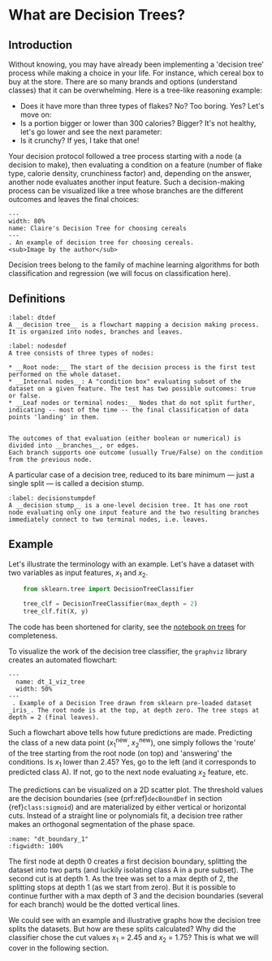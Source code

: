 # What are Decision Trees?

## Introduction


Without knowing, you may have already been implementing a 'decision tree' process while making a choice in your life. For instance, which cereal box to buy at the store. There are so many brands and options (understand classes) that it can be overwhelming. Here is a tree-like reasoning example:
- Does it have more than three types of flakes? No? Too boring. Yes? Let's move on:
- Is a portion bigger or lower than 300 calories? Bigger? It's not healthy, let's go lower and see the next parameter:
- Is it crunchy? If yes, I take that one!

Your decision protocol followed a tree process starting with a node (a decision to make), then evaluating a condition on a feature (number of flake type, calorie density, crunchiness factor) and, depending on the answer, another node evaluates another input feature. Such a decision-making process can be visualized like a tree whose branches are the different outcomes and leaves the final choices:

```{figure} ../images/dt_1_cereals.png
---
width: 80%
name: Claire's Decision Tree for choosing cereals
---
. An example of decision tree for choosing cereals.  
<sub>Image by the author</sub>
```

Decision trees belong to the family of machine learning algorithms for both classification and regression (we will focus on classification here).

## Definitions

````{prf:definition}
:label: dtdef
A __decision tree__ is a flowchart mapping a decision making process. It is organized into nodes, branches and leaves.

````


````{prf:definition}
:label: nodesdef
A tree consists of three types of nodes: 

* __Root node:__ The start of the decision process is the first test performed on the whole dataset.  
* __Internal nodes__: A "condition box" evaluating subset of the dataset on a given feature. The test has two possible outcomes: true or false.  
* __Leaf nodes or terminal nodes:__ Nodes that do not split further, indicating -- most of the time -- the final classification of data points 'landing' in them.  

   
The outcomes of that evaluation (either boolean or numerical) is divided into __branches__, or edges.
Each branch supports one outcome (usually True/False) on the condition from the previous node.

````

A particular case of a decision tree, reduced to its bare minimum — just a single split — is called a decision stump.

````{prf:definition}
:label: decisionstumpdef
A __decision stump__ is a one-level decision tree. It has one root node evaluating only one input feature and the two resulting branches immediately connect to two terminal nodes, i.e. leaves.
````


## Example
Let's illustrate the terminology with an example. Let's have a dataset with two variables as input features, $x_1$ and $x_2$.

```python
    from sklearn.tree import DecisionTreeClassifier

    tree_clf = DecisionTreeClassifier(max_depth = 2)
    tree_clf.fit(X, y)
```
The code has been shortened for clarity, see the [notebook on trees](./BDTs_demo.ipynb) for completeness.

To visualize the work of the decision tree classifier, the `graphviz` library creates an automated flowchart:

```{figure} ../images/dt_1_viz_tree.png
---
  name: dt_1_viz_tree
  width: 50%
---
 . Example of a Decision Tree drawn from sklearn pre-loaded dataset _iris_. The root node is at the top, at depth zero. The tree stops at depth = 2 (final leaves).
 ```

Such a flowchart above tells how future predictions are made. Predicting the class of a new data point ($x_1^\text{new}$, $x_2^\text{new}$), one simply follows the 'route' of the tree starting from the root node (on top) and 'answering' the conditions. Is $x_1$ lower than 2.45? Yes, go to the left (and it corresponds to predicted class A). If not, go to the next node evaluating $x_2$ feature, etc.

The predictions can be visualized on a 2D scatter plot. The threshold values are the decision boundaries (see {prf:ref}`decBoundDef` in section {ref}`class:sigmoid`) and are materialized by either vertical or horizontal cuts. Instead of a straight line or polynomials fit, a decision tree rather makes an orthogonal segmentation of the phase space.

```{glue:figure} dt_boundary_1
:name: "dt_boundary_1"
:figwidth: 100%
```
The first node at depth 0 creates a first decision boundary, splitting the dataset into two parts (and luckily isolating class A in a pure subset). The second cut is at depth 1. As the tree was set to a max depth of 2, the splitting stops at depth 1 (as we start from zero). But it is possible to continue further with a max depth of 3 and the decision boundaries (several for each branch) would be the dotted vertical lines.  

We could see with an example and illustrative graphs how the decision tree splits the datasets. But how are these splits calculated? Why did the classifier chose the cut values $x_1$ = 2.45 and $x_2$ = 1.75? This is what we will cover in the following section.

